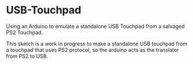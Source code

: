 # USB-Touchpad
Using an Arduino to emulate a standalone USB Touchpad from a salvaged PS2 Touchpad.

This sketch is a work in progress to make a standalone USB touchpad from a touchpad 
that uses PS2 protocol, so the arduino acts as the translator from PS2 to USB.
